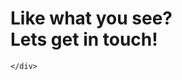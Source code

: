 <div class = "imgHold"><div>
<img data-src = "https://assets.playground.xyz/JWhitmore/c6abb0b5_meContact.jpg" />
</div></div>

<div class = "contactDetails">
    <h1>Like what you see?</br>Lets get in touch!</h1>
    <div class = "infoArea">

    </div>
</div>


